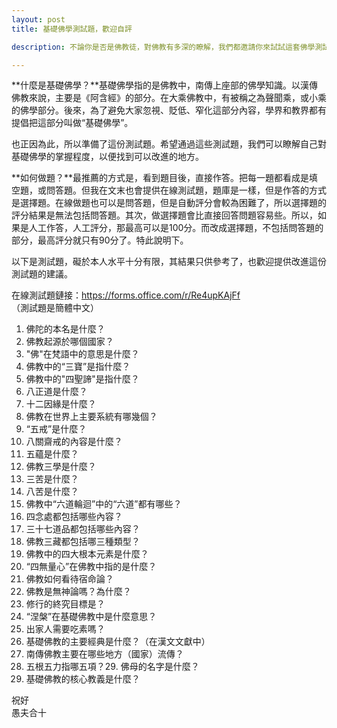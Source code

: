 ```yaml
---
layout: post
title: 基礎佛學測試題，歡迎自評

description: 不論你是否是佛教徒，對佛教有多深的瞭解，我們都邀請你來試試這套佛學測試題。不管你是專家級別的佛學大師，還是對佛教毫無頭緒的新手，這都是一個瞭解和檢驗自己的好機會。所以，放鬆心情，享受這個過程，你會發現一些有趣的事情，甚至可能會有一些驚喜哦！

---
```


**什麼是基礎佛學？**基礎佛學指的是佛教中，南傳上座部的佛學知識。以漢傳佛教來說，主要是《阿含經》的部分。在大乘佛教中，有被稱之為聲聞乘，或小乘的佛學部分。後來，為了避免大家忽視、貶低、窄化這部分內容，學界和教界都有提倡把這部分叫做“基礎佛學”。  

也正因為此，所以準備了這份測試題。希望通過這些測試題，我們可以瞭解自己對基礎佛學的掌握程度，以便找到可以改進的地方。

**如何做題？**最推薦的方式是，看到題目後，直接作答。把每一題都看成是填空題，或問答題。但我在文末也會提供在線測試題，題庫是一樣，但是作答的方式是選擇題。在線做題也可以是問答題，但是自動評分會較為困難了，所以選擇題的評分結果是無法包括問答題。其次，做選擇題會比直接回答問題容易些。所以，如果是人工作答，人工評分，那最高可以是100分。而改成選擇題，不包括問答題的部分，最高評分就只有90分了。特此說明下。

以下是測試題，礙於本人水平十分有限，其結果只供參考了，也歡迎提供改進這份測試題的建議。

在線測試題鏈接：https://forms.office.com/r/Re4upKAjFf  （測試題是簡體中文）

1.  佛陀的本名是什麼？
2.  佛教起源於哪個國家？
3.  "佛"在梵語中的意思是什麼？
4.  佛教中的“三寶”是指什麼？
5.  佛教中的"四聖諦"是指什麼？
6.  八正道是什麼？
7.  十二因緣是什麼？
8.  佛教在世界上主要系統有哪幾個？
9.  “五戒”是什麼？
10.  八關齋戒的內容是什麼？
11.  五蘊是什麼？
12.  佛教三學是什麼？
13.  三苦是什麼？
14.  八苦是什麼？
15.  佛教中“六道輪迴”中的“六道”都有哪些？
16.  四念處都包括哪些內容？
17.  三十七道品都包括哪些內容？
18.  佛教三藏都包括哪三種類型？
19.  佛教中的四大根本元素是什麼？
20.  “四無量心”在佛教中指的是什麼？
21.  佛教如何看待宿命論？
22.  佛教是無神論嗎？為什麼？
23.  修行的終究目標是？  
24.  “涅槃”在基礎佛教中是什麼意思？  
25.  出家人需要吃素嗎？  
26.  基礎佛教的主要經典是什麼？（在漢文文獻中）
27.  南傳佛教主要在哪些地方（國家）流傳？
28.  五根五力指哪五項？29.  佛母的名字是什麼？
30.  基礎佛教的核心教義是什麼？

祝好  
愚夫合十